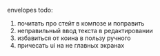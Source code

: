 envelopes todo:

1. почитать про стейт в композе и поправить
2. неправильный ввод текста в редактировании
3. избавиться от коина в пользу ручного
4. причесать ui на не главных экранах
